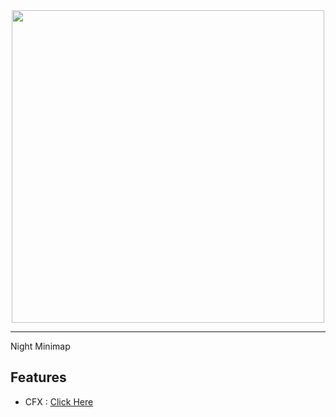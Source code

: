 <div id="header" align="center">
  <img src="https://dunb17ur4ymx4.cloudfront.net/wysiwyg/1041307/f46c665b193d1e5c3e8fc2677b9789c20089ee26.png" width="500"/>
</div>

---

Night Minimap


## Features

- CFX : [Click Here](https://forum.cfx.re/t/release-night-minimap-free/4767037)



